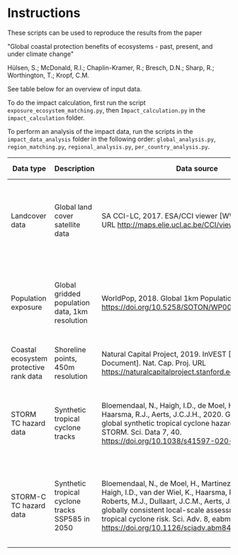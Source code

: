 # Instructions

These scripts can be used to reproduce the results from the paper

"Global coastal protection benefits of ecosystems - past, present, and under climate change"

Hülsen, S.; McDonald, R.I.; Chaplin-Kramer, R.; Bresch, D.N.; Sharp, R.; Worthington, T.; Kropf, C.M.

See table below for an overview of input data. 

To do the impact calculation, first run the script `exposure_ecosystem_matching.py`, then `Impact_calculation.py` in the `impact_calculation` folder.

To perform an analysis of the impact data, run the scripts in the `impact_data_analysis` folder in the following order: `global_analysis.py`, `region_matching.py`, `regional_analysis.py`, `per_country_analysis.py`. 


| Data type                              | Description                                      | Data source                                                                                                                                                                                                                                                                                                           | Data preparation                                                                     |   |   |   |   |
|----------------------------------------|--------------------------------------------------|-----------------------------------------------------------------------------------------------------------------------------------------------------------------------------------------------------------------------------------------------------------------------------------------------------------------------|--------------------------------------------------------------------------------------|---|---|---|---|
| Landcover data                         | Global land cover satellite data                 | SA CCI-LC, 2017. ESA/CCI viewer [WWW Document]. URL http://maps.elie.ucl.ac.be/CCI/viewer/download.php                                                                                                                                                                                                                | Compute coastal ecosystem protective rank using InVEST Coastal Vulnerability model   |   |   |   |   |
| Population exposure                    | Global gridded population data, 1km resolution   | WorldPop, 2018. Global 1km Population. https://doi.org/10.5258/SOTON/WP00647                                                                                                                                                                                                                                          | Clip to 10m elevation above sea level using DEM, Vectorize, Clip to TC basin extents |   |   |   |   |
| Coastal ecosystem protective rank data | Shoreline points, 450m resolution                | Natural Capital Project, 2019. InVEST [WWW Document]. Nat. Cap. Proj. URL https://naturalcapitalproject.stanford.edu/software/invest                                                                                                                                                                                  | Clip to TC basin extents                                                             |   |   |   |   |
| STORM TC hazard data                   | Synthetic tropical cyclone tracks                | Bloemendaal, N., Haigh, I.D., de Moel, H., Muis, S., Haarsma, R.J., Aerts, J.C.J.H., 2020. Generation of a global synthetic tropical cyclone hazard dataset using STORM. Sci. Data 7, 40. https://doi.org/10.1038/s41597-020-0381-2                                                                                   | Compute windfields using CLIMADA Hazard module, with 300 arc seconds resolution      |   |   |   |   |
| STORM-C TC hazard data                 | Synthetic tropical cyclone tracks SSP585 in 2050 | Bloemendaal, N., de Moel, H., Martinez, A.B., Muis, S., Haigh, I.D., van der Wiel, K., Haarsma, R.J., Ward, P.J., Roberts, M.J., Dullaart, J.C.M., Aerts, J.C.J.H., 2022. A globally consistent local-scale assessment of future tropical cyclone risk. Sci. Adv. 8, eabm8438. https://doi.org/10.1126/sciadv.abm8438 | Compute windfields using CLIMADA Hazard module, with 300 arc seconds resolution      |   |   |   |   |
